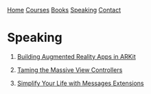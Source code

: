 [Home](https://www.google.com)
[Courses](https://www.udemy.com/user/mohammad-azam-2/)
[Books](/books)
[Speaking](https://www.google.com)
[Contact](https://www.google.com)

# Speaking

1) [Building Augmented Reality Apps in ARKit](https://360idev.com/session-videos/?vimeography_gallery=8&vimeography_video=322048244)

2) [Taming the Massive View Controllers](https://academy.realm.io/posts/taming-massive-controller-altconf-2017-azam/)

3) [Simplify Your Life with Messages Extensions](https://vimeopro.com/360conferences/360idev-min-2016/video/190009331)
